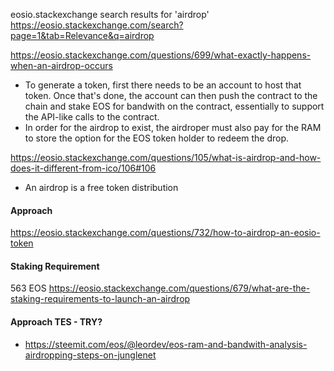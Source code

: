 eosio.stackexchange search results for 'airdrop'  
https://eosio.stackexchange.com/search?page=1&tab=Relevance&q=airdrop

https://eosio.stackexchange.com/questions/699/what-exactly-happens-when-an-airdrop-occurs
* To generate a token, first there needs to be an account to host that token. Once that's done, the account can then push the contract to the chain and stake EOS for bandwith on the contract, essentially to support the API-like calls to the contract.
* In order for the airdrop to exist, the airdroper must also pay for the RAM to store the option for the EOS token holder to redeem the drop.

https://eosio.stackexchange.com/questions/105/what-is-airdrop-and-how-does-it-different-from-ico/106#106
* An airdrop is a free token distribution


#### Approach
https://eosio.stackexchange.com/questions/732/how-to-airdrop-an-eosio-token


#### Staking Requirement
563 EOS
https://eosio.stackexchange.com/questions/679/what-are-the-staking-requirements-to-launch-an-airdrop

#### Approach TES - TRY?
* https://steemit.com/eos/@leordev/eos-ram-and-bandwith-analysis-airdropping-steps-on-junglenet
